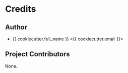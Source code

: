 Credits
=======

Author
----------------

* {{ cookiecutter.full_name }} <{{ cookiecutter.email }}>

Project Contributors
------------

None.
